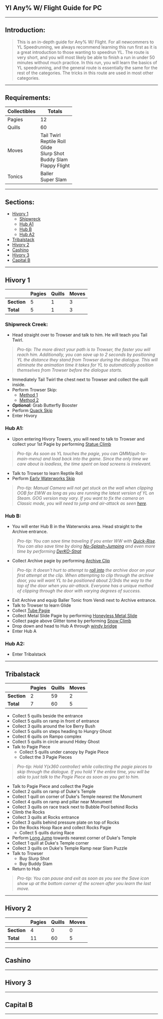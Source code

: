 ## Yl Any% W/ Flight Guide for PC

---

## Introduction:

>   This is an in-depth guide for Any% W/ Flight. For all newcommers to YL Speedrunning, we always recommend learning this run first as it is a great introduction to those wanting to speedrun YL. The route is very short, and you will most likely be able to finish a run in under 50 minutes without much practice. In this run, you will learn the basics of YL speedrunning, and the general route is essentially the same for the rest of the categories. The tricks in this route are used in most other categories.

---

## Requirements:

| Collectibles | Totals |
|--------------|----|
| Pagies       | 12 |
| Quills       | 60 |
| Moves        | Tail Twirl<br />Reptile Roll<br />Glide<br />Slurp Shot<br />Buddy Slam<br />Flappy Flight |
| Tonics       | Baller<br />Super Slam |

---

## Sections:

+   [Hivory 1](#hivory-1)
    +   [Shipwreck](#shipwreck-creek)
    +   [Hub A1](#hub-a1)
    +   [Hub B](#hub-b)
    +   [Hub A2](#hub-a2)
+   [Tribalstack](#tribalstack)
+   [Hivory 2](#hivory-2)
+   [Cashino](#cashino)
+   [Hivory 3](#hivory-3)
+   [Capital B](#capital-b)

---

## Hivory 1

|             | Pagies | Quills | Moves |
| ----------- | ------ | ------ | ----- |
| **Section** | 5      | 1      | 3     |
| **Total**   | 5      | 1      | 3     |

### Shipwreck Creek:

+   Head straight over to Trowser and talk to him. He will teach you Tail Twirl. 

>   *Pro-tip: The more direct your path is to Trowser, the faster you will reach him. Additionally, you can save up to 2 seconds by positioning YL the distance they stand from Trowser during the dialogue. This will eliminate the animation time it takes for YL to automatically position themselves from Trowser before the dialogue starts.*

+   Immediately Tail Twirl the chest next to Trowser and collect the quill inside.
+   Perform Trowser Skip: 
    +   [Method 1](insert_link_here)
    +   [Method 2](insert_link_here)
+   ***Optional:*** Grab Butterfly Booster
+   Perform [Quack Skip](insert_link_here)
+   Enter Hivory

### Hub A1:

+   Upon entering Hivory Towers, you will need to talk to Trowser and collect your 1st Pagie by performing [Statue Climb](insert_link_here)

>   *Pro-tip: As soon as YL touches the pagie, you can QMM(quit-to-main-menu) and load back into the game. Since the only time we care about is loadless, the time spent on load screens is irrelevant.*

+   Talk to Trowser to learn Reptile Roll
+   Perform [Early Waterworks Skip](insert_link_here)

>   *Pro-tip: Manual Camera will not get stuck on the wall when clipping OOB for EWW as long as you are running the latest version of YL on Steam. GOG version may vary. If you want to fix the camera on Classic mode, you will need to jump and air-attack as seen [here](insert_link_here).*

### Hub B:

+   You will enter Hub B in the Waterwroks area. Head straight to the Archive entrance.

>   *Pro-tip: You can save time traveling if you enter WW with [Quick-Rise](insert_link). You can also save time by doing [No-Splash-Jumping](insert_link) and even more time by performing [DerKO-Strat](insert_link)*

+   Collect Archive pagie by performing [Archive Clip](insert_link)

>   *Pro-tip: It doesn't hurt to attempt to [roll into](insert_link) the archive door on your first attempt at the clip. When attempting to clip through the archive door, you will want YL to be positioned about 2/3rds the way to the top of the door when you air-attack. Everyone has a unique method of clipping through the door with varying degrees of success.*

+   Exit Archive and equip Baller Tonic from Vendi next to Archive entrance.
+   Talk to Trowser to learn Glide
+   Collect [Tube Pagie](insert_link)
+   Collect Metal Slide Pagie by performing [Honeyless Metal Slide](insert_link)
+   Collect pagie above Glitter tome by performing [Snow Climb](insert_link)
+   Drop down and head to Hub A through [windy bridge](insert_link)
+   Enter Hub A

### Hub A2:

+   Enter Tribalstack

---

## Tribalstack

|             | Pagies | Quills | Moves |
| ----------- | ------ | ------ | ----- |
| **Section** | 2      | 59     | 2     |
| **Total**   | 7      | 60     | 5     |

+   Collect 5 quills beside the entrance
+   Collect 5 quills on ramp in front of entrance
+   Collect 3 quills around the Ice Berry Bush
+   Collect 5 quills on steps heading to Hungry Ghost
+   Collect 6 quills on Rampo complex
+   Collect 5 quills in circle around Hidey Ghost
+   Talk to Pagie Piece
    +   Collect 5 quills under canopy by Pagie Piece
    +   Collect the 3 Pagie Pieces

>   *Pro-tip: Hold Y(x360 controller) while collecting the pagie pieces to skip through the dialogue. If you hold Y the entire time, you will be able to just talk to the Pagie Piece as soon as you get to him.*

+   Talk to Pagie Piece and collect the Pagie
+   Collect 2 quills on ramp of Duke's Temple
+   Collect 1 quill on corner of Duke's Temple nearest the Monument
+   Collect 4 quills on ramp and pillar near Monument
+   Collect 3 quills on race track next to Bubble Pool behind Rocks
+   Climb the Rocks
+   Collect 3 quills at Rocks entrance
+   Collect 3 quills behind pressure plate on top of Rocks
+   Do the Rocks Hoop Race and collect Rocks Pagie
    +   Collect 5 quills during Race
+   Perform [Long Jump](insert_link) towards  nearest corner of Duke's Temple
+   Collect 1 quill at Duke's Temple corner
+   Collect 3 quills on Duke's Temple Ramp near Slam Puzzle
+   Talk to Trowser
    +   Buy Slurp Shot
    +   Buy Buddy Slam
+   Return to Hub

>   *Pro-tip: You can pause and exit as soon as you see the Save icon show up at the bottom corner of the screen after you learn the last move.*

---

## Hivory 2

|             | Pagies | Quills | Moves |
| ----------- | ------ | ------ | ----- |
| **Section** | 4      | 0      | 0     |
| **Total**   | 11     | 60     | 5     |



---

## Cashino

---

## Hivory 3

---

##  Capital B

---

